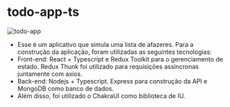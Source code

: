 # todo-app-ts
![todo-app](https://user-images.githubusercontent.com/106111153/197534813-192c4182-84ad-445d-93ee-74574756adb3.png)
 - Esse é um aplicativo que simula uma lista de afazeres. Para a construção da aplicação, foram utilizadas as seguintes tecnologias:
  - Front-end: React + Typescript e Redux Toolkit para o gerenciamento de estado. Redux Thunk foi utilizado para requisições assíncronas juntamente com axios.
  - Back-end: Nodejs + Typescript. Express para construção da API e MongoDB como banco de dados.
  - Além disso, foi utilizado o ChakraUI como biblioteca de IU.
